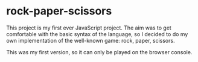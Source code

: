 # rock-paper-scissors

<p> This project is my first ever JavaScript project. The aim was to get comfortable with the basic syntax of the language, so I decided to do my own implementation of the well-known game: rock, paper, scissors.
<p> This was my first version, so it can only be played on the browser console.</p>
